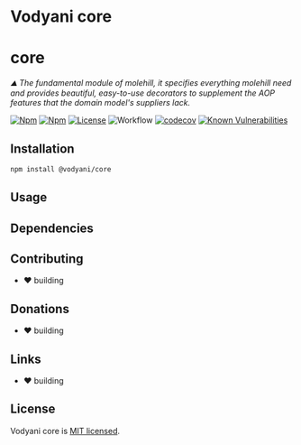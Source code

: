 # Vodyani core

# core

*⛰ The fundamental module of molehill, it specifies everything molehill need and provides beautiful, easy-to-use decorators to supplement the AOP features that the domain model's suppliers lack.*

[![Npm](https://img.shields.io/npm/v/@vodyani/core)](https://www.npmjs.com/package/@vodyani/core)
[![Npm](https://img.shields.io/npm/dm/@vodyani/core)](https://www.npmjs.com/package/@vodyani/core)
[![License](https://img.shields.io/github/license/vodyani/core)](LICENSE)
![Workflow](https://github.com/vodyani/core/actions/workflows/release.yml/badge.svg)
[![codecov](https://codecov.io/gh/vodyani/core/branch/main/graph/badge.svg?token=YHBHSZH5PB)](https://codecov.io/gh/vodyani/core)
[![Known Vulnerabilities](https://snyk.io/test/github/vodyani/core/badge.svg?targetFile=package.json)](https://snyk.io/test/github/vodyani/core?targetFile=package.json)

## Installation

```sh
npm install @vodyani/core
```

## Usage

## Dependencies

## Contributing

- ❤ building

## **Donations**

- ❤ building

## Links

- ❤ building

## License

Vodyani core is [MIT licensed](LICENSE).
